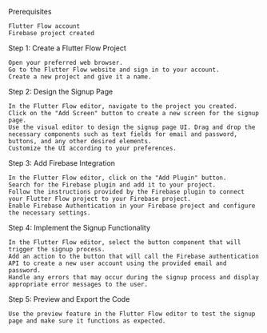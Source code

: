 Prerequisites

    Flutter Flow account
    Firebase project created


Step 1: Create a Flutter Flow Project

    Open your preferred web browser.
    Go to the Flutter Flow website and sign in to your account.
    Create a new project and give it a name.


Step 2: Design the Signup Page

    In the Flutter Flow editor, navigate to the project you created.
    Click on the "Add Screen" button to create a new screen for the signup page.
    Use the visual editor to design the signup page UI. Drag and drop the necessary components such as text fields for email and password, buttons, and any other desired elements.
    Customize the UI according to your preferences.


Step 3: Add Firebase Integration

    In the Flutter Flow editor, click on the "Add Plugin" button.
    Search for the Firebase plugin and add it to your project.
    Follow the instructions provided by the Firebase plugin to connect your Flutter Flow project to your Firebase project.
    Enable Firebase Authentication in your Firebase project and configure the necessary settings.


Step 4: Implement the Signup Functionality

    In the Flutter Flow editor, select the button component that will trigger the signup process.
    Add an action to the button that will call the Firebase authentication API to create a new user account using the provided email and password.
    Handle any errors that may occur during the signup process and display appropriate error messages to the user.


Step 5: Preview and Export the Code

    Use the preview feature in the Flutter Flow editor to test the signup page and make sure it functions as expected.